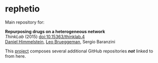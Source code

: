 rephetio
========

Main repository for:

>
**Repurposing drugs on a heterogeneous network**<br>
*ThinkLab* (2015) [doi:10.15363/thinklab.4](https://dx.doi.org/10.15363/thinklab.4)<br>
[Daniel Himmelstein](https://github.com/dhimmel), [Leo Brueggeman](https://github.com/LABrueggs), Sergio Baranzini

This [project](http://thinklab.com/p/rephetio) composes several additional GitHub repositories ***not*** linked to from here.
